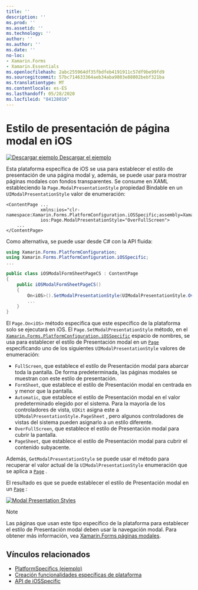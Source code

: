 ```yaml
---
title: ''
description: ''
ms.prod: ''
ms.assetid: ''
ms.technology: ''
author: ''
ms.author: ''
ms.date: ''
no-loc:
- Xamarin.Forms
- Xamarin.Essentials
ms.openlocfilehash: 2abc255964df35fbdfeb4191911c57df9be99fd9
ms.sourcegitcommit: 57bc714633364aeb34aba9803e88802bebf321ba
ms.translationtype: MT
ms.contentlocale: es-ES
ms.lasthandoff: 05/28/2020
ms.locfileid: "84128016"
---
```

# <a name="modal-page-presentation-style-on-ios"></a>Estilo de presentación de página modal en iOS

[![Descargar ejemplo](~/media/shared/download.png) Descargar el ejemplo](https://docs.microsoft.com/samples/xamarin/xamarin-forms-samples/userinterface-platformspecifics)

Esta plataforma específica de iOS se usa para establecer el estilo de presentación de una página modal y, además, se puede usar para mostrar páginas modales con fondos transparentes. Se consume en XAML estableciendo la `Page.ModalPresentationStyle` propiedad Bindable en un `UIModalPresentationStyle` valor de enumeración:

```xaml
<ContentPage ...
             xmlns:ios="clr-namespace:Xamarin.Forms.PlatformConfiguration.iOSSpecific;assembly=Xamarin.Forms.Core"
             ios:Page.ModalPresentationStyle="OverFullScreen">
    ...
</ContentPage>
```

Como alternativa, se puede usar desde C# con la API fluida:

```csharp
using Xamarin.Forms.PlatformConfiguration;
using Xamarin.Forms.PlatformConfiguration.iOSSpecific;
...

public class iOSModalFormSheetPageCS : ContentPage
{
    public iOSModalFormSheetPageCS()
    {
        On<iOS>().SetModalPresentationStyle(UIModalPresentationStyle.OverFullScreen);
        ...
    }
}
```

El `Page.On<iOS>` método especifica que este específico de la plataforma solo se ejecutará en iOS. El `Page.SetModalPresentationStyle` método, en el [`Xamarin.Forms.PlatformConfiguration.iOSSpecific`](xref:Xamarin.Forms.PlatformConfiguration.iOSSpecific) espacio de nombres, se usa para establecer el estilo de Presentación modal en un [`Page`](xref:Xamarin.Forms.Page) especificando uno de los siguientes `UIModalPresentationStyle` valores de enumeración:

- `FullScreen`, que establece el estilo de Presentación modal para abarcar toda la pantalla. De forma predeterminada, las páginas modales se muestran con este estilo de presentación.
- `FormSheet`, que establece el estilo de Presentación modal en centrada en y menor que la pantalla.
- `Automatic`, que establece el estilo de Presentación modal en el valor predeterminado elegido por el sistema. Para la mayoría de los controladores de vista, `UIKit` asigna este a `UIModalPresentationStyle.PageSheet` , pero algunos controladores de vistas del sistema pueden asignarlo a un estilo diferente.
- `OverFullScreen`, que establece el estilo de Presentación modal para cubrir la pantalla.
- `PageSheet`, que establece el estilo de Presentación modal para cubrir el contenido subyacente.

Además, `GetModalPresentationStyle` se puede usar el método para recuperar el valor actual de la `UIModalPresentationStyle` enumeración que se aplica a [`Page`](xref:Xamarin.Forms.Page) .

El resultado es que se puede establecer el estilo de Presentación modal en un [`Page`](xref:Xamarin.Forms.Page) :

[![](page-presentation-style-images/modal-presentation-style-small.png "Modal Presentation Styles")](page-presentation-style-images/modal-presentation-style-large.png#lightbox "Modal Presentation Styles")

> [!NOTE]
> Las páginas que usan este tipo específico de la plataforma para establecer el estilo de Presentación modal deben usar la navegación modal. Para obtener más información, vea [ Xamarin.Forms páginas modales](~/xamarin-forms/app-fundamentals/navigation/modal.md).

## <a name="related-links"></a>Vínculos relacionados

- [PlatformSpecifics (ejemplo)](https://docs.microsoft.com/samples/xamarin/xamarin-forms-samples/userinterface-platformspecifics)
- [Creación funcionalidades específicas de plataforma](~/xamarin-forms/platform/platform-specifics/index.md#creating-platform-specifics)
- [API de iOSSpecific](xref:Xamarin.Forms.PlatformConfiguration.iOSSpecific)
